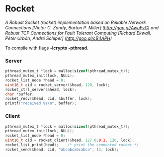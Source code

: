 # Rocket
*A Robust Socket (rocket) implementation based on Reliable Network Connections [Victor C. Zandy, Barton P. Miller] (http://goo.gl/AwuFvG) and Robust TCP Connections for Fault Tolerant Computing [Richard Ekwall, Péter Urbán, André Schiper] (http://goo.gl/cB4APH)*

To compile with flags **-lcrypto -pthread**.

### Server
```c
pthread_mutex_t *lock = malloc(sizeof(pthread_mutex_t));
pthread_mutex_init(lock, NULL);
rocket_list_node *head = 0;
uint16_t cid = rocket_server(&head, 120, lock);
rocket_ctrl_server(&head, lock);
char *buffer;
rocket_recv(&head, cid, &buffer, lock);
printf("received %s\n", buffer);
```

### Client
```c
pthread_mutex_t *lock = malloc(sizeof(pthread_mutex_t));
pthread_mutex_init(lock, NULL);
rocket_list_node *head = 0;
uint16_t cid = rocket_client(&head, 127.0.0.1, 120, lock);
rocket_list_print(head);    /* print the connected rocket */
rocket_send(&head, cid, "abcabcabcabca", 13, lock);
```
